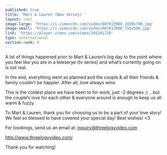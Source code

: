 ```yaml
---
published: true
title: 'Mart & Lauren (New Jersey) '
layout: reel
image-large: 'https://i.vimeocdn.com/video/607613900_1920x700.jpg'
image-small: 'https://i.vimeocdn.com/video/607613900_750x500.jpg'
link: 'https://player.vimeo.com/video/195241720'
type: international
section-rank: 9
---
```

A lot of things happened prior to Mart & Lauren’s big day to the point where you feel like you are in a teleserye (tv series) and what’s currently going on is not real.

In the end, everything went as planned and the couple & all their friends & family couldn’t be happier. After all, love always wins.

This is the coldest place we have been to for work, just -2 degrees ;) …but the couple’s love for each other & everyone around is enough to keep us all warm & fuzzy.

To Mart & Lauren, thank you for choosing us to be a part of your love story! We feel so blessed to have covered your special day! Best wishes! <3

For bookings, send us an email at: inquiry@threelogyvideo.com

http://www.threelogyvideo.com/

Thank you for watching!